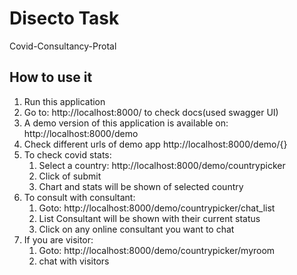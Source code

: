 # Disecto Task
Covid-Consultancy-Protal

## How to use it
1. Run this application
2. Go to: http://localhost:8000/ to check docs(used swagger UI)
3. A demo version of this application is available on: http://localhost:8000/demo
4. Check different urls of demo app http://localhost:8000/demo/{}
5. To check covid stats:
    1. Select a country: http://localhost:8000/demo/countrypicker
    2. Click of submit
    3. Chart and stats will be shown of selected country
6. To consult with consultant:
    1. Goto: http://localhost:8000/demo/countrypicker/chat_list
    2. List Consultant will be shown with their current status
    3. Click on any online consultant you want to chat
7. If you are visitor:
    1. Goto: http://localhost:8000/demo/countrypicker/myroom
    2. chat with visitors
